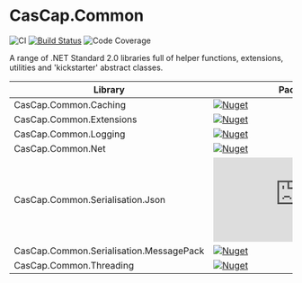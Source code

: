 # CasCap.Common

[azdo-badge]: https://dev.azure.com/f2calv/github/_apis/build/status/f2calv.CasCap.Common?branchName=master
[azdo-url]: https://dev.azure.com/f2calv/github/_build/latest?definitionId=6&branchName=master
[azdo-coverage-url]: https://img.shields.io/azure-devops/coverage/f2calv/github/6
[cascap.common.caching-badge]: https://img.shields.io/nuget/v/CasCap.Common.Caching?color=blue
[cascap.common.caching-url]: https://nuget.org/packages/CasCap.Common.Caching
[cascap.common.extensions-badge]: https://img.shields.io/nuget/v/CasCap.Common.Extensions?color=blue
[cascap.common.extensions-url]: https://nuget.org/packages/CasCap.Common.Extensions
[cascap.common.logging-badge]: https://img.shields.io/nuget/v/CasCap.Common.Logging?color=blue
[cascap.common.logging-url]: https://nuget.org/packages/CasCap.Common.Logging
[cascap.common.net-badge]: https://img.shields.io/nuget/v/CasCap.Common.Net?color=blue
[cascap.common.net-url]: https://nuget.org/packages/CasCap.Common.Net
[cascap.common.serialisation.json-badge]: https://img.shields.io/nuget/v/CasCap.Common.Serialisation.Json?color=blue
[cascap.common.serialisation.json-url]: https://nuget.org/packages/CasCap.Common.Serialisation.Json
[cascap.common.serialisation.messagepack-badge]: https://img.shields.io/nuget/v/CasCap.Common.Serialisation.MessagePack?color=blue
[cascap.common.serialisation.messagepack-url]: https://nuget.org/packages/CasCap.Common.Serialisation.MessagePack
[cascap.common.threading-badge]: https://img.shields.io/nuget/v/CasCap.Common.Threading?color=blue
[cascap.common.threading-url]: https://nuget.org/packages/CasCap.Common.Threading

<!-- [![Build Status][azdo-badge]][azdo-url] ![Code Coverage][azdo-coverage-url] -->

![CI](https://github.com/f2calv/CasCap.Common/actions/workflows/ci.yml/badge.svg) [![Build Status][azdo-badge]][azdo-url] ![Code Coverage][azdo-coverage-url]

A range of .NET Standard 2.0 libraries full of helper functions, extensions, utilities and 'kickstarter' abstract classes.

| Library                                 | Package                                                                                                |
| --------------------------------------- | ------------------------------------------------------------------------------------------------------ |
| CasCap.Common.Caching                   | [![Nuget][cascap.common.caching-badge]][cascap.common.caching-url]                                     |
| CasCap.Common.Extensions                | [![Nuget][cascap.common.extensions-badge]][cascap.common.extensions-url]                               |
| CasCap.Common.Logging                   | [![Nuget][cascap.common.logging-badge]][cascap.common.logging-url]                                     |
| CasCap.Common.Net                       | [![Nuget][cascap.common.net-badge]][cascap.common.net-url]                                             |
| CasCap.Common.Serialisation.Json        | [![Nuget][cascap.common.serialisation.json-badge]][cascap.common.serialisation.json-url]               |
| CasCap.Common.Serialisation.MessagePack | [![Nuget][cascap.common.serialisation.messagepack-badge]][cascap.common.serialisation.messagepack-url] |
| CasCap.Common.Threading                 | [![Nuget][cascap.common.threading-badge]][cascap.common.threading-url]                                 |
